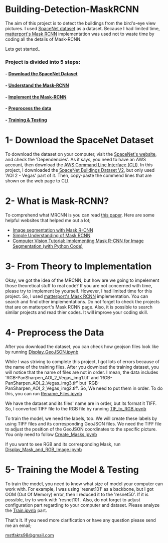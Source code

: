 # Building-Detection-MaskRCNN
The aim of this project is to detect the buildings from the bird's-eye view pictures. I used
[SpaceNet dataset](https://spacenetchallenge.github.io) as a dataset. Because I had limited time,
[matterport's Mask RCNN](https://github.com/matterport/Mask_RCNN) implementation was used not to waste time by coding all the details
of Mask-RCNN.  

Lets get started..

### Project is divided into 5 steps:
#### - [Download the SpaceNet Dataset](https://github.com/Mstfakts/Building-Detection-MaskRCNN#1--download-the-spacenet-dataset)
#### - [Understand the Mask-RCNN](https://github.com/Mstfakts/Building-Detection-MaskRCNN#2--what-is-mask-rcnn)
#### - [Implement the Mask-RCNN](https://github.com/Mstfakts/Building-Detection-MaskRCNN#3--from-theory-to-implementation)
#### - [Preprocess the data](https://github.com/Mstfakts/Building-Detection-MaskRCNN#4--preprocess-the-data)
#### - [Training & Testing](https://github.com/Mstfakts/Building-Detection-MaskRCNN#5--training-the-model--testing)


# 1- Download the SpaceNet Dataset
To download the dataset on your computer, visit the [SpaceNet's website](https://spacenetchallenge.github.io), and check the 'Dependencies'. As it says, you need to have an AWS account, then download the [AWS Command Line Interface (CLI)](https://aws.amazon.com/cli/). In this project, I downloaded the [SpaceNet Buildings Dataset V2](https://spacenetchallenge.github.io/datasets/spacenetBuildings-V2summary.html), but only used 'AOI 2 - Vegas' part of it. Then, copy-paste the commend lines that are shown on the web page to CLI.

# 2- What is Mask-RCNN?
To comprehend what MRCNN is you can read [this paper](https://arxiv.org/abs/1703.06870). 
Here are some helpful websites that helped me out a lot;
- [Image segmentation with Mask R-CNN](https://medium.com/@jonathan_hui/image-segmentation-with-mask-r-cnn-ebe6d793272)
- [Simple Understanding of Mask RCNN](https://medium.com/@alittlepain833/simple-understanding-of-mask-rcnn-134b5b330e95)
- [Computer Vision Tutorial: Implementing Mask R-CNN for Image Segmentation (with Python Code)](https://www.analyticsvidhya.com/blog/2019/07/computer-vision-implementing-mask-r-cnn-image-segmentation/)

# 3- From Theory to Implementation
Okay, we got the idea of the MRCNN, but how are we going to impelement those theoretical stuff to real code? If you are not concerned with time, please try to implement by yourself. However, I had limited time for this project. So, I used [matterport's Mask RCNN](https://github.com/matterport/Mask_RCNN) implementation. You can search and find other implementations. Do not forget to check the projects that are on matterport's Mask RCNN page. Also, it is possible to search similar projects and read thier codes. It will improve your coding skill.

# 4- Preprocess the Data
After you download the dataset, you can check how geojson files look like by running [Display_GeoJSON.ipynb](https://github.com/Mstfakts/Building-Detection-MaskRCNN/blob/master/Display_GeoJSON.ipynb)


While I was striving to complete this project, I got lots of errors because of the name of the training files. After you download the training dataset, you will notice that the name of files are not in order. I mean, the data includes 'RGB-PanSharpen_AOI_2_Vegas_img1.tif' and 'RGB-PanSharpen_AOI_2_Vegas_img3.tif' but 'RGB-PanSharpen_AOI_2_Vegas_img2.tif'. So, We need to put them in order. To do this, you can run [Rename_Files.ipynb](https://github.com/Mstfakts/Building-Detection-MaskRCNN/blob/master/Rename_Files.ipynb)

We have the dataset and its files' name are in order, but its format it TIFF. So, I converted TIFF file to the RGB file by running
[TIF_to_RGB.ipynb](https://github.com/Mstfakts/Building-Detection-MaskRCNN/blob/master/TIF_to_RGB.ipynb)

To train the model, we need the labels, too. We will create these labels by using TIFF files and its corresponding GeoJSON files. We need the TIFF file to adjust the position of the GeoJSON coordinates to the specific picture. You only need to follow [Create_Masks.ipynb](https://github.com/Mstfakts/Building-Detection-MaskRCNN/blob/master/Create_Masks.ipynb)

If you want to see RGB and its corresponding Mask, run [Display_Mask_and_RGB_Image.ipynb](https://github.com/Mstfakts/Building-Detection-MaskRCNN/blob/master/Display_Mask_and_RGB_Image.ipynb)

# 5- Training the Model & Testing
To train the model, you need to know what size of model your computer can work with. For example, I was using 'resnet101' as a backbone,
but I got OOM (Out Of Memory) error, then I reduced it to the 'resnet50'. If it is possible, try to work with 'resnet101'. Also, do not forget to adjust configuration part regarding to your computer and dataset. Please analyze the [Train.ipynb](https://github.com/Mstfakts/Building-Detection-MaskRCNN/blob/master/Train.ipynb) part. 



That's it. If you need more clarification or have any question please send me an email;

mstfakts98@gmail.com

